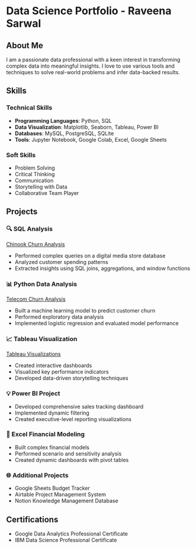 # Data Science Portfolio - Raveena Sarwal

## About Me
I am a passionate data professional with a keen interest in transforming complex data into meaningful insights. I love to use various tools and techniques to solve real-world problems and infer data-backed results.

## Skills
### Technical Skills
- **Programming Languages**: Python, SQL
- **Data Visualization**: Matplotlib, Seaborn, Tableau, Power BI
- **Databases**: MySQL, PostgreSQL, SQLite
- **Tools**: Jupyter Notebook, Google Colab, Excel, Google Sheets

### Soft Skills
- Problem Solving
- Critical Thinking
- Communication
- Storytelling with Data
- Collaborative Team Player

## Projects

### 🔍 SQL Analysis
[Chinook Churn Analysis](https://github.com/rsarwal/Data-Science-Portfolio/commit/ec4ddbdfd1f4058977d79b9707fd36c5f0389d01)
- Performed complex queries on a digital media store database
- Analyzed customer spending patterns
- Extracted insights using SQL joins, aggregations, and window functions

### 📊 Python Data Analysis
[Telecom Churn Analysis](https://github.com/rsarwal/Data-Science-Portfolio/commit/af01b63dce337774054c98690ff91e62ca401087)
- Built a machine learning model to predict customer churn
- Performed exploratory data analysis
- Implemented logistic regression and evaluated model performance

### 📈 Tableau Visualization
[Tableau Visualizations](https://github.com/rsarwal/Data-Science-Portfolio/tree/main/Tableau)
- Created interactive dashboards
- Visualized key performance indicators
- Developed data-driven storytelling techniques

### 💡 Power BI Project

- Developed comprehensive sales tracking dashboard
- Implemented dynamic filtering
- Created executive-level reporting visualizations

### 📝 Excel Financial Modeling

- Built complex financial models
- Performed scenario and sensitivity analysis
- Created dynamic dashboards with pivot tables

### 🌐 Additional Projects
- Google Sheets Budget Tracker
- Airtable Project Management System
- Notion Knowledge Management Database

## Certifications

- Google Data Analytics Professional Certificate
- IBM Data Science Professional Certificate
